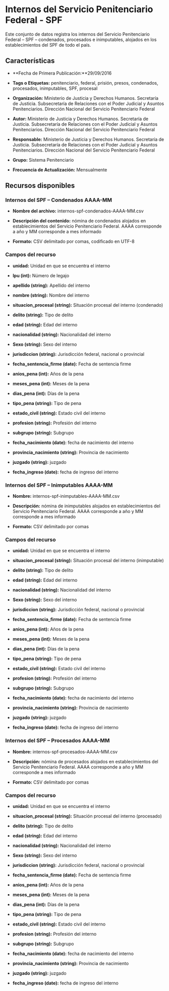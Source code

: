 Internos del Servicio Penitenciario Federal - SPF
================================================

Este conjunto de datos registra los internos del Servicio Penitenciario Federal – SPF – condenados, procesados e inimputables, alojados en los establecimientos del SPF de todo el país.

Características
---------------

- **Fecha de Primera Publicación:**29/09/2016

- **Tags o Etiquetas:** penitenciario, federal, prisión, presos, condenados, procesados, inimputables, SPF, procesal

- **Organización:** Ministerio de Justicia y Derechos Humanos. Secretaría de Justicia. Subsecretaría de Relaciones con el Poder Judicial y Asuntos Penitenciarios. Dirección Nacional del Servicio Penitenciario Federal

- **Autor:** Ministerio de Justicia y Derechos Humanos. Secretaría de Justicia. Subsecretaría de Relaciones con el Poder Judicial y Asuntos Penitenciarios. Dirección Nacional del Servicio Penitenciario Federal

- **Responsable:** Ministerio de Justicia y Derechos Humanos. Secretaría de Justicia. Subsecretaría de Relaciones con el Poder Judicial y Asuntos Penitenciarios. Dirección Nacional del Servicio Penitenciario Federal

- **Grupo:** Sistema Penitenciario

- **Frecuencia de Actualización:** Mensualmente

Recursos disponibles
--------------------

### Internos del SPF – Condenados AAAA-MM

- **Nombre del archivo:** internos-spf-condenados-AAAA-MM.csv

- **Descripción del contenido:** nómina de condenados alojados en establecimientos del Servicio Penitenciario Federal. AAAA corresponde a año y MM corresponde a mes informado

- **Formato:** CSV delimitado por comas, codificado en UTF-8

### Campos del recurso

- **unidad:** Unidad en que se encuentra el interno

- **lpu (int):** Número de legajo

- **apellido (string):** Apellido del interno

- **nombre (string):** Nombre del interno

- **situacion_procesal (string):** Situación procesal del interno (condenado)

- **delito (string):** Tipo de delito

- **edad (string):** Edad del interno

- **nacionalidad (string):** Nacionalidad del interno

- **Sexo (string):** Sexo del interno

- **jurisdiccion (string):** Jurisdicción federal, nacional o provincial

- **fecha_sentencia_firme (date):** Fecha de sentencia firme

- **anios_pena (int):** Años de la pena

- **meses_pena (int):** Meses de la pena

- **dias_pena (int):** Días de la pena

- **tipo_pena (string):** Tipo de pena

- **estado_civil (string):** Estado civil del interno

- **profesion (string):** Profesión del interno

- **subgrupo (string):** Subgrupo

- **fecha_nacimiento (date):** fecha de nacimiento del interno

- **provincia_nacimiento (string):** Provincia de nacimiento

- **juzgado (string):** juzgado

- **fecha_ingreso (date):** fecha de ingreso del interno


### Internos del SPF – Inimputables AAAA-MM

- **Nombre:** internos-spf-inimputables-AAAA-MM.csv

<!-- -->

- **Descripción:** nómina de inimputables alojados en establecimientos del Servicio Penitenciario Federal. AAAA corresponde a año y MM corresponde a mes informado

<!-- -->

- **Formato:** CSV delimitado por comas

### Campos del recurso

- **unidad:** Unidad en que se encuentra el interno

- **situacion_procesal (string):** Situación procesal del interno (inimputable)

- **delito (string):** Tipo de delito

- **edad (string):** Edad del interno

- **nacionalidad (string):** Nacionalidad del interno

- **Sexo (string):** Sexo del interno

- **jurisdiccion (string):** Jurisdicción federal, nacional o provincial

- **fecha_sentencia_firme (date):** Fecha de sentencia firme

- **anios_pena (int):** Años de la pena

- **meses_pena (int):** Meses de la pena

- **dias_pena (int):** Días de la pena

- **tipo_pena (string):** Tipo de pena

- **estado_civil (string):** Estado civil del interno

- **profesion (string):** Profesión del interno

- **subgrupo (string):** Subgrupo

- **fecha_nacimiento (date):** fecha de nacimiento del interno

- **provincia_nacimiento (string):** Provincia de nacimiento

- **juzgado (string):** juzgado

- **fecha_ingreso (date):** fecha de ingreso del interno


### Internos del SPF – Procesados AAAA-MM

- **Nombre:** internos-spf-procesados-AAAA-MM.csv

- **Descripción:** nómina de procesados alojados en establecimientos del Servicio Penitenciario Federal. AAAA corresponde a año y MM corresponde a mes informado

- **Formato:** CSV delimitado por comas

### Campos del recurso

- **unidad:** Unidad en que se encuentra el interno

- **situacion\_procesal (string):** Situación procesal del interno (procesado)

- **delito (string):** Tipo de delito

- **edad (string):** Edad del interno

- **nacionalidad (string):** Nacionalidad del interno

- **Sexo (string):** Sexo del interno

- **jurisdiccion (string):** Jurisdicción federal, nacional o provincial

- **fecha_sentencia_firme (date):** Fecha de sentencia firme

- **anios_pena (int):** Años de la pena

- **meses_pena (int):** Meses de la pena

- **dias_pena (int):** Días de la pena

- **tipo_pena (string):** Tipo de pena

- **estado_civil (string):** Estado civil del interno

- **profesion (string):** Profesión del interno

- **subgrupo (string):** Subgrupo

- **fecha_nacimiento (date):** fecha de nacimiento del interno

- **provincia_nacimiento (string):** Provincia de nacimiento

- **juzgado (string):** juzgado

- **fecha_ingreso (date):** fecha de ingreso del interno

